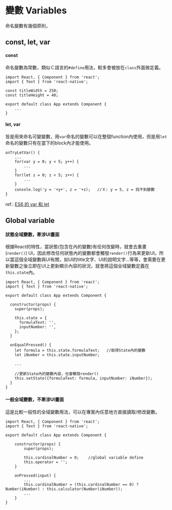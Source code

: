 # 變數 Variables

命名變數有幾個原則，

## const, let, var

#### const

命名變數為常數，類似Ｃ語言的`#define`用法，較多會被放在`class`外面做定義。

```
import React, { Component } from 'react';
import { Text } from 'react-native';

const titleWidth = 250;
const titleHeight = 40;

export default class App extends Component {
    ...
}
```

#### let, var

皆是用來命名可變變數，用`var`命名的變數可以在整個function內使用，但是用`let`命名的變數只有在當下的block內才能使用。

```
onTryLetVar() {
    ...
    for(var y = 0; y < 5; y++) {
        ...
    }
    for(let z = 0; z < 5; z++) {
        ...
    }
    console.log('y = '+y+', z = '+z);   //Ｘ: y = 5, z = 找不到變數
}
```

ref.: [ES6 的 var 和 let](http://www.jstips.co/zh_tw/javascript/keyword-var-vs-let/)

## Global variable

#### 狀態全域變數，牽涉UI畫面

根據React的特性，當狀態(包含在內的變數)有任何改變時，就會去重畫(`render()`) UI，因此修改任何狀態內的變數都會觸發`render()`行為來更新UI。所以當這個全域變數與UI有關，如UI的title文字、UI的說明文字...等等，會需要在更新變數之後立即在UI上更新顯示內容的狀況，就會將這個全域變數定義在`this.state`內。


```
import React, { Component } from 'react';
import { Text } from 'react-native';

export default class App extends Component {

  constructor(props) {
    super(props);

    this.state = {
      formulaText: '',
      inputNumber: '',
    };
  }

  onEqualPressed() {
    let formula = this.state.formulaText;   //取得State內的變數
    let iNumber = this.state.inputNumber;

    ...

    //更新State內的變數內容，也會觸發render()
    this.setState({formulaText: formula, inputNumber: iNumber});
  }
}
```

#### 一般全域變數，不牽涉UI畫面

這是比較一般性的全域變數用法，可以在專案內任意地方直接讀取/修改變數。

```
import React, { Component } from 'react';
import { Text } from 'react-native';

export default class App extends Component {

    constructor(props) {
        super(props);

        this.cardinalNumber = 0;    //global variable define
        this.operator = '';
    }

    onPressed(input) {
        ...
        this.cardinalNumber = (this.cardinalNumber == 0) ? Number(iNumber) : this.calculator(Number(iNumber));
        ...
    }
}
```
